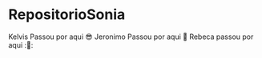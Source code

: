 # RepositorioSonia
Kelvis Passou por aqui :sunglasses:
Jeronimo Passou por aqui :rocket:
Rebeca passou por aqui :🫦:
